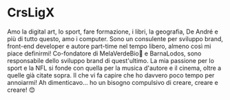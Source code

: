 <h1> CrsLigX </h1>

Amo la digital art, lo sport, fare formazione, i libri, la geografia, De André e più di tutto questo, amo i computer. Sono un consulente per sviluppo brand, front-end developer e autore part-time nel tempo libero, almeno così mi piace definirmi! Co-fondatore di MelaVerdeBio🍏 e BarnaLodos, sono responsabile dello sviluppo brand di quest'ultimo. La mia passione per lo sport e la NFL si fonde con quella per la musica d'autore e il cinema, oltre a quelle già citate sopra. Il che vi fa capire che ho davvero poco tempo per annoiarmi! Ah dimenticavo... ho un bisogno compulsivo di creare, creare e creare! 😊
